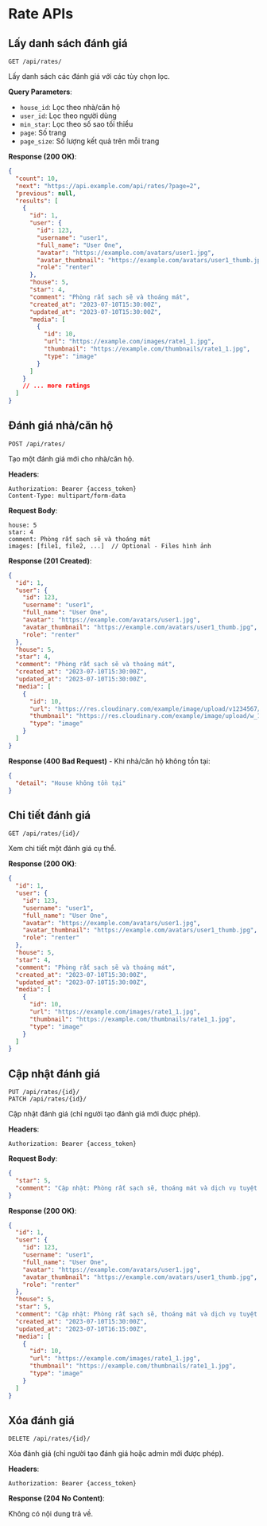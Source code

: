 # Rate APIs

## Lấy danh sách đánh giá

```
GET /api/rates/
```

Lấy danh sách các đánh giá với các tùy chọn lọc.

**Query Parameters**:

- `house_id`: Lọc theo nhà/căn hộ
- `user_id`: Lọc theo người dùng
- `min_star`: Lọc theo số sao tối thiểu
- `page`: Số trang
- `page_size`: Số lượng kết quả trên mỗi trang

**Response (200 OK)**:

```json
{
  "count": 10,
  "next": "https://api.example.com/api/rates/?page=2",
  "previous": null,
  "results": [
    {
      "id": 1,
      "user": {
        "id": 123,
        "username": "user1",
        "full_name": "User One",
        "avatar": "https://example.com/avatars/user1.jpg",
        "avatar_thumbnail": "https://example.com/avatars/user1_thumb.jpg",
        "role": "renter"
      },
      "house": 5,
      "star": 4,
      "comment": "Phòng rất sạch sẽ và thoáng mát",
      "created_at": "2023-07-10T15:30:00Z",
      "updated_at": "2023-07-10T15:30:00Z",
      "media": [
        {
          "id": 10,
          "url": "https://example.com/images/rate1_1.jpg",
          "thumbnail": "https://example.com/thumbnails/rate1_1.jpg",
          "type": "image"
        }
      ]
    }
    // ... more ratings
  ]
}
```

## Đánh giá nhà/căn hộ

```
POST /api/rates/
```

Tạo một đánh giá mới cho nhà/căn hộ.

**Headers**:
```
Authorization: Bearer {access_token}
Content-Type: multipart/form-data
```

**Request Body**:

```
house: 5
star: 4
comment: Phòng rất sạch sẽ và thoáng mát
images: [file1, file2, ...]  // Optional - Files hình ảnh
```

**Response (201 Created)**:

```json
{
  "id": 1,
  "user": {
    "id": 123,
    "username": "user1",
    "full_name": "User One",
    "avatar": "https://example.com/avatars/user1.jpg",
    "avatar_thumbnail": "https://example.com/avatars/user1_thumb.jpg",
    "role": "renter"
  },
  "house": 5,
  "star": 4,
  "comment": "Phòng rất sạch sẽ và thoáng mát",
  "created_at": "2023-07-10T15:30:00Z",
  "updated_at": "2023-07-10T15:30:00Z",
  "media": [
    {
      "id": 10,
      "url": "https://res.cloudinary.com/example/image/upload/v1234567/rating_images/abc123.jpg",
      "thumbnail": "https://res.cloudinary.com/example/image/upload/w_150,h_150,c_fill/v1234567/rating_images/abc123.jpg",
      "type": "image"
    }
  ]
}
```

**Response (400 Bad Request)** - Khi nhà/căn hộ không tồn tại:

```json
{
  "detail": "House không tồn tại"
}
```

## Chi tiết đánh giá

```
GET /api/rates/{id}/
```

Xem chi tiết một đánh giá cụ thể.

**Response (200 OK)**:

```json
{
  "id": 1,
  "user": {
    "id": 123,
    "username": "user1",
    "full_name": "User One",
    "avatar": "https://example.com/avatars/user1.jpg",
    "avatar_thumbnail": "https://example.com/avatars/user1_thumb.jpg",
    "role": "renter"
  },
  "house": 5,
  "star": 4,
  "comment": "Phòng rất sạch sẽ và thoáng mát",
  "created_at": "2023-07-10T15:30:00Z",
  "updated_at": "2023-07-10T15:30:00Z",
  "media": [
    {
      "id": 10,
      "url": "https://example.com/images/rate1_1.jpg",
      "thumbnail": "https://example.com/thumbnails/rate1_1.jpg",
      "type": "image"
    }
  ]
}
```

## Cập nhật đánh giá

```
PUT /api/rates/{id}/
PATCH /api/rates/{id}/
```

Cập nhật đánh giá (chỉ người tạo đánh giá mới được phép).

**Headers**:
```
Authorization: Bearer {access_token}
```

**Request Body**:

```json
{
  "star": 5,
  "comment": "Cập nhật: Phòng rất sạch sẽ, thoáng mát và dịch vụ tuyệt vời"
}
```

**Response (200 OK)**:

```json
{
  "id": 1,
  "user": {
    "id": 123,
    "username": "user1",
    "full_name": "User One",
    "avatar": "https://example.com/avatars/user1.jpg",
    "avatar_thumbnail": "https://example.com/avatars/user1_thumb.jpg",
    "role": "renter"
  },
  "house": 5,
  "star": 5,
  "comment": "Cập nhật: Phòng rất sạch sẽ, thoáng mát và dịch vụ tuyệt vời",
  "created_at": "2023-07-10T15:30:00Z",
  "updated_at": "2023-07-10T16:15:00Z",
  "media": [
    {
      "id": 10,
      "url": "https://example.com/images/rate1_1.jpg",
      "thumbnail": "https://example.com/thumbnails/rate1_1.jpg",
      "type": "image"
    }
  ]
}
```

## Xóa đánh giá

```
DELETE /api/rates/{id}/
```

Xóa đánh giá (chỉ người tạo đánh giá hoặc admin mới được phép).

**Headers**:
```
Authorization: Bearer {access_token}
```

**Response (204 No Content)**:

Không có nội dung trả về.
